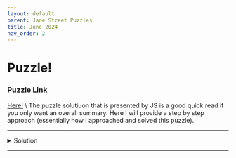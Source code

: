 ```yaml
---
layout: default
parent: Jane Street Puzzles
title: June 2024
nav_order: 2
---
```

# Puzzle!

### Puzzle Link
[Here!] \\
The puzzle solutiuon that is presented by JS is a good quick read if you only want an overall summary. 
Here I will provide a step by step approach (essentially how I approached and solved this puzzle).

---
<details markdown="block">
<summary>Solution  </summary>

</details>


---
[Here!]: https://www.janestreet.com/puzzles/some-ones-somewhere-index/